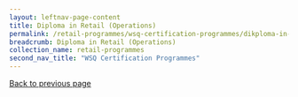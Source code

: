 ```yaml
---
layout: leftnav-page-content
title: Diploma in Retail (Operations)
permalink: /retail-programmes/wsq-certification-programmes/dikploma-in-retail-operations
breadcrumb: Diploma in Retail (Operations)
collection_name: retail-programmes
second_nav_title: "WSQ Certification Programmes"
---
```

<a href="#" onclick="history.go(-1)">Back to previous page</a><br>

